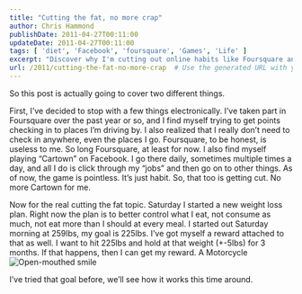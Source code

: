 ```yaml
---
title: "Cutting the fat, no more crap"
author: Chris Hammond
publishDate: 2011-04-27T00:11:00
updateDate: 2011-04-27T00:11:00
tags: [ 'diet', 'Facebook', 'foursquare', 'Games', 'Life' ]
excerpt: "Discover why I'm cutting out online habits like Foursquare and Cartown, and how I'm tackling my weight loss journey to achieve my goal of 225lbs!"
url: /2011/cutting-the-fat-no-more-crap  # Use the generated URL with year
---
```

<p>So this post is actually going to cover two different things.</p>  <p>First, I’ve decided to stop with a few things electronically. I’ve taken part in Foursquare over the past year or so, and I find myself trying to get points checking in to places I’m driving by. I also realized that I really don’t need to check in anywhere, even the places I go. Foursquare, to be honest, is useless to me. So long Foursquare, at least for now. I also find myself playing “Cartown” on Facebook. I go there daily, sometimes multiple times a day, and all I do is click through my “jobs” and then go on to other things. As of now, the game is pointless. It’s just habit. So, that too is getting cut. No more Cartown for me.</p>  <p>Now for the real cutting the fat topic. Saturday I started a new weight loss plan. Right now the plan is to better control what I eat, not consume as much, not eat more than I should at every meal. I started out Saturday morning at 259lbs, my goal is 225lbs. I’ve got myself a reward attached to that as well. I want to hit 225lbs and hold at that weight (+-5lbs) for 3 months. If that happens, then I can get my reward. A Motorcycle <img style="border-bottom-style: none; border-right-style: none; border-top-style: none; border-left-style: none" class="wlEmoticon wlEmoticon-openmouthedsmile" alt="Open-mouthed smile" src="/assets/images/PublishThumbnails//windows-live-writer/cutting-the-fat_1258e/wlemoticon-openmouthedsmile_2.png" />&#160;</p>  <p>I’ve tried that goal before, we’ll see how it works this time around. </p>

